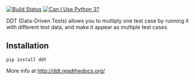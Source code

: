 [![Build Status](https://travis-ci.org/txels/ddt.png)](https://travis-ci.org/bulkan/ddt)
[![Can I Use Python 3?](https://caniusepython3.com/project/ddt.svg)](https://caniusepython3.com/project/ddt)

DDT (Data-Driven Tests) allows you to multiply one test case
by running it with different test data, and make it appear as
multiple test cases.

Installation
------------

```pip install ddt```

More info at http://ddt.readthedocs.org/

